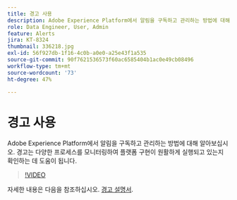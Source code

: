 ```yaml
---
title: 경고 사용
description: Adobe Experience Platform에서 알림을 구독하고 관리하는 방법에 대해 알아보십시오. 경고는 다양한 프로세스를 모니터링하여 플랫폼 구현이 원활하게 실행되고 있는지 확인하는 데 도움이 됩니다.
role: Data Engineer, User, Admin
feature: Alerts
jira: KT-8324
thumbnail: 336218.jpg
exl-id: 56f927db-1f16-4c0b-a0e0-a25e43f1a535
source-git-commit: 90f7621536573f60ac6585404b1ac0e49cb08496
workflow-type: tm+mt
source-wordcount: '73'
ht-degree: 47%

---
```


# 경고 사용

Adobe Experience Platform에서 알림을 구독하고 관리하는 방법에 대해 알아보십시오. 경고는 다양한 프로세스를 모니터링하여 플랫폼 구현이 원활하게 실행되고 있는지 확인하는 데 도움이 됩니다.

>[!VIDEO](https://video.tv.adobe.com/v/336218?quality=12&learn=on)

자세한 내용은 다음을 참조하십시오. [경고 설명서](https://experienceleague.adobe.com/docs/experience-platform/observability/alerts/overview.html?lang=ko).